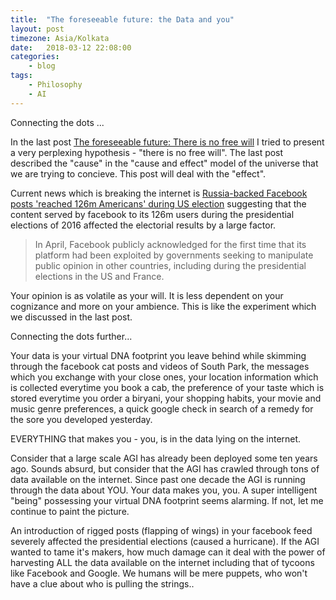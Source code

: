 ```yaml
---
title:  "The foreseeable future: the Data and you"
layout: post
timezone: Asia/Kolkata
date:   2018-03-12 22:08:00
categories:
    - blog
tags:
    - Philosophy
    - AI
---
```

Connecting the dots ...

In the last post [The foreseeable future: There is no free will](https://markroxor.github.io/blog/predictions-0/) I tried to present a very perplexing hypothesis - "there is no free will". The last post described the "cause" in the "cause and effect" model of the universe that we are trying to concieve. This post will deal with the "effect".

Current news which is breaking the internet is [Russia-backed Facebook posts 'reached 126m Americans' during US election](https://www.theguardian.com/technology/2017/oct/30/facebook-russia-fake-accounts-126-million) suggesting that the content served by facebook to its 126m users during the presidential elections of 2016 affected the electorial results by a large factor.

> In April, Facebook publicly acknowledged for the first time that its platform had been exploited by governments seeking to manipulate public opinion in other countries, including during the presidential elections in the US and France.

Your opinion is as volatile as your will. It is less dependent on your cognizance and more on your ambience. This is like the experiment which we discussed in the last post.

Connecting the dots further...

Your data is your virtual DNA footprint you leave behind while skimming through the facebook cat posts and videos of South Park, the messages which you exchange with your close ones, your location information which is collected everytime you book a cab, the preference of your taste which is stored everytime you order a biryani, your shopping habits, your movie and music genre preferences, a quick google check in search of a remedy for the sore you developed yesterday.

EVERYTHING that makes you - you, is in the data lying on the internet.

Consider that a large scale AGI has already been deployed some ten years ago. Sounds absurd, but consider that the AGI has crawled through tons of data available on the internet. Since past one decade the AGI is running through the data about YOU. Your data makes you, you. A super intelligent "being" possessing your virtual DNA footprint seems alarming. If not, let me continue to paint the picture.

An introduction of rigged posts (flapping of wings) in your facebook feed severely affected the presidential elections (caused a hurricane). If the AGI wanted to tame it's makers, how much damage can it deal with the power of harvesting ALL the data available on the internet including that of tycoons like Facebook and Google. We humans will be mere puppets, who won't have a clue about who is pulling the strings..
